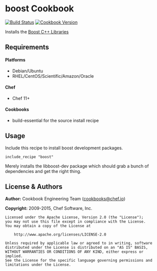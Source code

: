 boost Cookbook
==============

[![Build Status](https://travis-ci.org/chef-cookbooks/boost.svg?branch=master)](https://travis-ci.org/chef-cookbooks/boost)
[![Cookbook Version](https://img.shields.io/cookbook/v/boost.svg)](https://supermarket.chef.io/cookbooks/boost)


Installs the [Boost C++ Libraries](http://www.boost.org/)


Requirements
------------
#### Platforms
- Debian/Ubuntu
- RHEL/CentOS/Scientific/Amazon/Oracle

#### Chef
- Chef 11+

#### Cookbooks
- build-essential for the source install recipe


Usage
-----
Include this recipe to install boost development packages.

    include_recipe "boost"

Merely installs the libboost-dev package which should grab a bunch of dependencies and get the right thing.


License & Authors
-----------------
**Author:** Cookbook Engineering Team (<cookbooks@chef.io>)

**Copyright:** 2009-2015, Chef Software, Inc.

```
Licensed under the Apache License, Version 2.0 (the "License");
you may not use this file except in compliance with the License.
You may obtain a copy of the License at

    http://www.apache.org/licenses/LICENSE-2.0

Unless required by applicable law or agreed to in writing, software
distributed under the License is distributed on an "AS IS" BASIS,
WITHOUT WARRANTIES OR CONDITIONS OF ANY KIND, either express or implied.
See the License for the specific language governing permissions and
limitations under the License.
```
